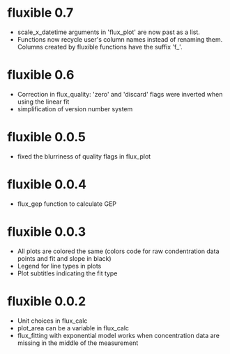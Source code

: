 # fluxible 0.7

* scale_x_datetime arguments in 'flux_plot' are now past as a list.
* Functions now recycle user's column names instead of renaming them. Columns created by fluxible functions have the suffix 'f_'.

# fluxible 0.6

* Correction in flux_quality: 'zero' and 'discard' flags were inverted when using the linear fit
* simplification of version number system

# fluxible 0.0.5

* fixed the blurriness of quality flags in flux_plot

# fluxible 0.0.4

* flux_gep function to calculate GEP

# fluxible 0.0.3

* All plots are colored the same (colors code for raw condentration data points and fit and slope in black)
* Legend for line types in plots
* Plot subtitles indicating the fit type

# fluxible 0.0.2

* Unit choices in flux_calc
* plot_area can be a variable in flux_calc
* flux_fitting with exponential model works when concentration data are missing in the middle of the measurement